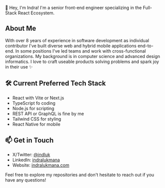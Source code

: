 👋 Hey, I'm Indra! I'm a senior front-end engineer specializing in the Full-Stack React Ecosystem.

## About Me

With over 8 years of experience in software development as individual contributor I've built diverse web and hybrid mobile applications end-to-end. In some positions I've led teams and work with cross-functional organizations. My background is in computer science and advanced design informatics. I love to craft useable products solving problems and spark joy in their use ✨

## 🛠 Current Preferred Tech Stack

- React with Vite or Next.js
- TypeScript fo coding
- Node.js for scripting
- REST API or GraphQL is fine by me
- Tailwind CSS for styling
- React Native for mobile

## 📫 Get in Touch

- X/Twitter: [@indluk](https://x.com/indluk)
- LinkedIn: [indralukmana](https://www.linkedin.com/in/indralukmana)
- Website: [indralukmana.com](https://indralukmana.com)

Feel free to explore my repositories and don't hesitate to reach out if you have any questions!

